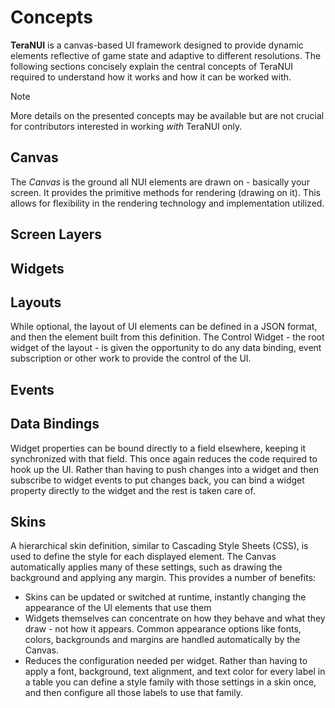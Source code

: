 # Concepts

**TeraNUI** is a canvas-based UI framework designed to provide dynamic elements reflective of game state and adaptive to different resolutions.
The following sections concisely explain the central concepts of TeraNUI required to understand how it works and how it can be worked with.

> [!NOTE]
> More details on the presented concepts may be available but are not crucial for contributors interested in working _with_ TeraNUI only.

## Canvas

The _Canvas_ is the ground all NUI elements are drawn on - basically your screen.
It provides the primitive methods for rendering (drawing on it).
This allows for flexibility in the rendering technology and implementation utilized.

## Screen Layers

## Widgets

## Layouts

While optional, the layout of UI elements can be defined in a JSON format, and then the element built from this definition.
The Control Widget - the root widget of the layout - is given the opportunity to do any data binding, event subscription or other work to provide the control of the UI.

## Events

## Data Bindings

Widget properties can be bound directly to a field elsewhere, keeping it synchronized with that field.
This once again reduces the code required to hook up the UI.
Rather than having to push changes into a widget and then subscribe to widget events to put changes back, you can bind a widget property directly to the widget and the rest is taken care of.

## Skins

A hierarchical skin definition, similar to Cascading Style Sheets (CSS), is used to define the style for each displayed element.
The Canvas automatically applies many of these settings, such as drawing the background and applying any margin.
This provides a number of benefits:

- Skins can be updated or switched at runtime, instantly changing the appearance of the UI elements that use them
- Widgets themselves can concentrate on how they behave and what they draw - not how it appears.
  Common appearance options like fonts, colors, backgrounds and margins are handled automatically by the Canvas.
- Reduces the configuration needed per widget.
  Rather than having to apply a font, background, text alignment, and text color for every label in a table you can define a style family with those settings in a skin once, and then configure all those labels to use that family.
